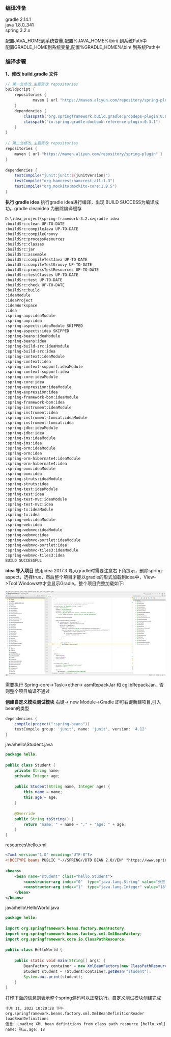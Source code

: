 ### 编译准备
gradle 2.14.1  
java 1.8.0_341  
spring 3.2.x  

配置JAVA_HOME到系统变量,配置%JAVA_HOME%\bin\ 到系统Path中  
配置GRADLE_HOME到系统变量,配置%GRADLE_HOME%\bin\ 到系统Path中

### 编译步骤
**1、修改 build.gradle 文件**

``` gradle
// 第一处修改,主要修改 repositories
buildscript {
	repositories {
			maven { url "https://maven.aliyun.com/repository/spring-plugin" }
	}
	dependencies {
		classpath("org.springframework.build.gradle:propdeps-plugin:0.0.7")
		classpath("io.spring.gradle:docbook-reference-plugin:0.3.1")
	}
}

// 第二处修改,主要修改 repositories
repositories {
    maven { url "https://maven.aliyun.com/repository/spring-plugin" }
}

dependencies {
    testCompile("junit:junit:${junitVersion}")
    testCompile("org.hamcrest:hamcrest-all:1.3")
    testCompile("org.mockito:mockito-core:1.9.5")
}
```

**执行 gradle idea**
执行gradle idea进行编译，出现 BUILD SUCCESS为编译成功。gradle cleanidea 为删除编译缓存
``` shell
D:\idea_project\spring-framework-3.2.x>gradle idea
:buildSrc:clean UP-TO-DATE
:buildSrc:compileJava UP-TO-DATE
:buildSrc:compileGroovy
:buildSrc:processResources
:buildSrc:classes
:buildSrc:jar
:buildSrc:assemble
:buildSrc:compileTestJava UP-TO-DATE
:buildSrc:compileTestGroovy UP-TO-DATE
:buildSrc:processTestResources UP-TO-DATE
:buildSrc:testClasses UP-TO-DATE
:buildSrc:test UP-TO-DATE
:buildSrc:check UP-TO-DATE
:buildSrc:build
:ideaModule
:ideaProject
:ideaWorkspace
:idea
:spring-aop:ideaModule
:spring-aop:idea
:spring-aspects:ideaModule SKIPPED
:spring-aspects:idea SKIPPED
:spring-beans:ideaModule
:spring-beans:idea
:spring-build-src:ideaModule
:spring-build-src:idea
:spring-context:ideaModule
:spring-context:idea
:spring-context-support:ideaModule
:spring-context-support:idea
:spring-core:ideaModule
:spring-core:idea
:spring-expression:ideaModule
:spring-expression:idea
:spring-framework-bom:ideaModule
:spring-framework-bom:idea
:spring-instrument:ideaModule
:spring-instrument:idea
:spring-instrument-tomcat:ideaModule
:spring-instrument-tomcat:idea
:spring-jdbc:ideaModule
:spring-jdbc:idea
:spring-jms:ideaModule
:spring-jms:idea
:spring-orm:ideaModule
:spring-orm:idea
:spring-orm-hibernate4:ideaModule
:spring-orm-hibernate4:idea
:spring-oxm:ideaModule
:spring-oxm:idea
:spring-struts:ideaModule
:spring-struts:idea
:spring-test:ideaModule
:spring-test:idea
:spring-test-mvc:ideaModule
:spring-test-mvc:idea
:spring-tx:ideaModule
:spring-tx:idea
:spring-web:ideaModule
:spring-web:idea
:spring-webmvc:ideaModule
:spring-webmvc:idea
:spring-webmvc-portlet:ideaModule
:spring-webmvc-portlet:idea
:spring-webmvc-tiles3:ideaModule
:spring-webmvc-tiles3:idea
BUILD SUCCESSFUL
```

**idea 导入项目**
使用idea 2017.3 导入gradle时需要注意右下角提示，删除spring-aspect，选择true，然后整个项目才能以gradle的形式加载到idea中，View->Tool Windows中才会显示Gradle。整个项目完整加载如下: 

![](./img/项目完整加载.png)

需要执行 Spring-core->Task->other-> asmRepackJar 和 cglibRepackJar。否则整个项目编译不通过

**创建自定义模块测试模块**
右键-> new Module->Gradle 即可右键新建项目,引入bean的类型

``` gradle
dependencies {
    compile(project(":spring-beans"))
    testCompile group: 'junit', name: 'junit', version: '4.12'
}
```
java\hello\Student.java
``` java
package hello;

public class Student {
    private String name;
    private Integer age;

    public Student(String name, Integer age) {
        this.name = name;
        this.age = age;
    }

    @Override
    public String toString() {
        return "name: " + name + "," + "age: " + age;
    }
}
```

resources\hello.xml
``` xml
<?xml version="1.0" encoding="UTF-8"?>
<!DOCTYPE beans PUBLIC "-//SPRING//DTD BEAN 2.0//EN" "https://www.springframework.org/dtd/spring-beans-2.0.dtd">

<beans>
    <bean name="student" class="hello.Student">
        <constructor-arg index="0"  type="java.lang.String" value="张三"/>
        <constructor-arg index="1"  type="java.lang.Integer" value="18"/>
    </bean>
</beans>
```

java\hello\HelloWorld.java
``` java
package hello;

import org.springframework.beans.factory.BeanFactory;
import org.springframework.beans.factory.xml.XmlBeanFactory;
import org.springframework.core.io.ClassPathResource;

public class HelloWorld {

    public static void main(String[] args) {
        BeanFactory container = new XmlBeanFactory(new ClassPathResource("hello.xml"));
        Student student = (Student)container.getBean("student");
        System.out.print(student);
    }
}
```

打印下面的信息则表示整个spring源码可以正常执行。自定义测试模块创建完成
``` shell
十月 11, 2022 10:20:28 下午 org.springframework.beans.factory.xml.XmlBeanDefinitionReader loadBeanDefinitions
信息: Loading XML bean definitions from class path resource [hello.xml]
name: 张三,age: 18
```